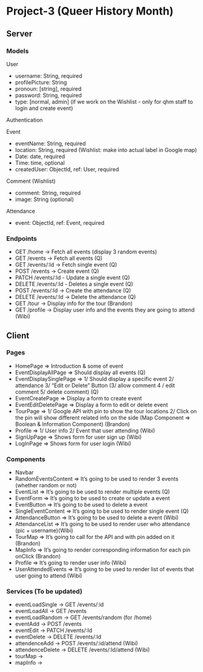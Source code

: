 # Project-3 (Queer History Month)

## Server

### Models

User

- username: String, required
- profilePicture: String
- pronoun: [string], required
- password: String, required
- type: [normal, admin] (if we work on the Wishlist - only for qhm staff to login and create event)

Authentication

Event

- eventName: String, required
- location: String, required (Wishlist: make into actual label in Google map)
- Date: date, required
- Time: time, optional
- createdUser: ObjectId, ref: User, required

Comment (Wishlist)

- comment: String, required
- image: String (optional)

Attendance

- event: ObjectId, ref: Event, required

### Endpoints

- GET /home -> Fetch all events (display 3 random events)
- GET /events -> Fetch all events (Q)
- GET /events/:Id -> Fetch single event (Q)
- POST /events -> Create event (Q)
- PATCH /events/:Id - Update a single event (Q)
- DELETE /events/:Id - Deletes a single event (Q)
- POST /events/:Id -> Create the attendance (Q)
- DELETE /events/:Id -> Delete the attendance (Q)
- GET /tour -> Display info for the tour (Brandon)
- GET /profile -> Display user info and the events they are going to attend (Wibi)

## Client

### Pages

- HomePage => Introduction & some of event
- EventDisplayAllPage => Should display all events (Q)
- EventDisplaySinglePage => 1/ Should display a specific event 2/ attendance 3/ “Edit or Delete” Button (3/ allow comment 4 / edit comment 5/ delete comment) (Q)
- EventCreatePage => Display a form to create event
- EventEditDeletePage => Display a form to edit or delete event
- TourPage => 1/ Google API with pin to show the tour locations 2/ Click on the pin will show different related info on the side (Map Component => Boolean & Information Component) (Brandon)
- Profile => 1/ User info 2/ Event that user attending (Wibi)
- SignUpPage => Shows form for user sign up (Wibi)
- LogInPage => Shows form for user login (Wibi)

### Components

- Navbar
- RandomEventsContent => It’s going to be used to render 3 events (whether random or not)
- EventList => It’s going to be used to render multiple events (Q)
- EventForm => It’s going to be used to create or update a event
- EventButton => It’s going to be used to delete a event
- SingleEventContent => It’s going to be used to render single event (Q)
- AttendanceButton => It’s going to be used to delete a event (Wibi)
- AttendanceList => It’s going to be used to render user who attendance (pic + username)(Wibi)
- TourMap => It’s going to call for the API and with pin added on it (Brandon)
- MapInfo => It’s going to render corresponding information for each pin onClick (Brandon)
- Profile => It’s going to render user info (Wibi)
- UserAttendedEvents => It’s going to be used to render list of events that user going to attend (Wibi)

### Services (To be updated)

- eventLoadSingle -> GET /events/:id
- eventLoadAll -> GET /events
- eventLoadRandom -> GET /events/random (for /home)
- eventAdd -> POST /events
- eventEdit -> PATCH /events/:Id
- eventDelete -> DELETE /events/:Id
- attendenceAdd -> POST /events/:id/attend (Wibi)
- attendenceDelete -> DELETE /events/:Id/attend (Wibi)
- tourMap ->
- mapInfo ->
